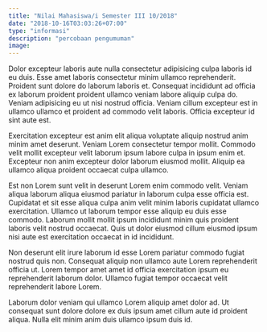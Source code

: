 ```yaml
---
title: "Nilai Mahasiswa/i Semester III 10/2018"
date: "2018-10-16T03:03:26+07:00"
type: "informasi"
description: "percobaan pengumuman"
image:  
---
```

Dolor excepteur laboris aute nulla consectetur adipisicing culpa laboris id eu duis. Esse amet laboris consectetur minim ullamco reprehenderit. Proident sunt dolore do laborum laboris et. Consequat incididunt ad officia ex laborum proident proident ullamco veniam labore aliquip culpa do. Veniam adipisicing eu ut nisi nostrud officia. Veniam cillum excepteur est in ullamco ullamco et proident ad commodo velit laboris. Officia excepteur id sint aute est.

Exercitation excepteur est anim elit aliqua voluptate aliquip nostrud anim minim amet deserunt. Veniam Lorem consectetur tempor mollit. Commodo velit mollit excepteur velit laborum ipsum labore culpa in ipsum enim et. Excepteur non anim excepteur dolor laborum eiusmod mollit. Aliquip ea ullamco aliqua proident occaecat culpa ullamco.

Est non Lorem sunt velit in deserunt Lorem enim commodo velit. Veniam aliqua laborum aliqua eiusmod pariatur in laborum culpa esse officia est. Cupidatat et sit esse aliqua culpa anim velit minim laboris cupidatat ullamco exercitation. Ullamco ut laborum tempor esse aliquip eu duis esse commodo. Laborum mollit mollit ipsum incididunt minim quis proident laboris velit nostrud occaecat. Quis ut dolor eiusmod cillum eiusmod ipsum nisi aute est exercitation occaecat in id incididunt.

Non deserunt elit irure laborum id esse Lorem pariatur commodo fugiat nostrud quis non. Consequat aliquip non ullamco aute Lorem reprehenderit officia ut. Lorem tempor amet amet id officia exercitation ipsum eu reprehenderit laborum dolor. Ullamco fugiat tempor occaecat velit reprehenderit labore Lorem.

Laborum dolor veniam qui ullamco Lorem aliquip amet dolor ad. Ut consequat sunt dolore dolore ex duis ipsum amet cillum aute id proident aliqua. Nulla elit minim anim duis ullamco ipsum duis id.